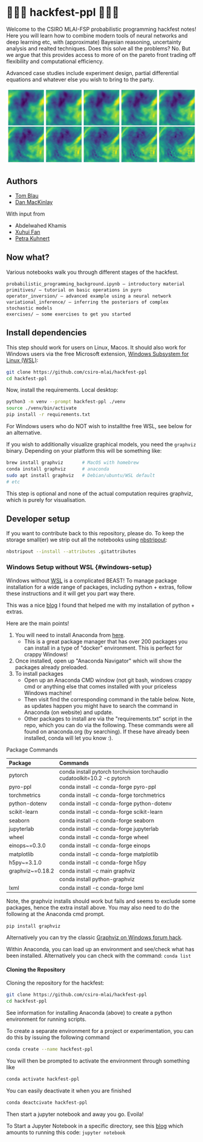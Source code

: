 # 🎰🎰🎰 hackfest-ppl 🎰🎰🎰

Welcome to the CSIRO MLAI-FSP probabilistic programming hackfest notes!
Here you will learn how to combine modern tools of neural networks and deep learning etc, with (approximate) Bayesian reasoning, uncertainty analysis and realted techniques.
Does this solve all the problems? No.
But we argue that this provides access to more of on the pareto front trading off flexibility and computational efficiency.

Advanced case studies include experiment design, partial differential equations and whatever else you wish to bring to the party.

![](operator_inversion/fno_forward_predict_sheet.jpg)


## Authors

- [Tom Blau](https://github.com/singulaire)
- [Dan MacKinlay](https://danmackinlay.name)

With input from

- Abdelwahed Khamis
- [Xuhui Fan](https://xuhuifan.github.io/)
- [Petra Kuhnert](https://people.csiro.au/K/P/Petra-Kuhnert)



## Now what?

Various notebooks walk you through different stages of the hackfest.

```text
probabilistic_programming_background.ipynb — introductory material
primitives/ — tutorial on basic operations in pyro
operator_inversion/ — advanced example using a neural network
variational_inference/ — inferring the posteriors of complex stochastic models
exercises/ — some exercises to get you started
```

## Install dependencies

This step should work for users on Linux, Macos.
It should also work for Windows users via the free Microsoft extension, [Windows Subsystem for Linux (WSL)](https://danmackinlay.name/notebook/wsl.html):

```bash
git clone https://github.com/csiro-mlai/hackfest-ppl
cd hackfest-ppl
```

Now, install the requirements.
Local desktop:

```bash
python3 -m venv --prompt hackfest-ppl ./venv
source ./venv/bin/activate
pip install -r requirements.txt
```

For Windows users who do NOT wish to installthe free  WSL, see below for an alternative.

If you wish to additionally visualize graphical models, you need the `graphviz` binary.
Depending on your platform this will be something like:

```bash
brew install graphviz       # MacOS with homebrew
conda install graphviz      # anaconda
sudo apt install graphviz   # Debian/ubuntu/WSL default
# etc
```

This step is optional and none of the actual computation requires graphviz, which is purely for visualisation.

## Developer setup

If you want to contribute back to this repository, please do.
To keep the storage small(er) we strip out all the notebooks using [nbstripout](https://github.com/kynan/nbstripout):

```bash
nbstripout --install --attributes .gitattributes
```

### Windows Setup without WSL {#windows-setup}

Windows without [WSL](https://danmackinlay.name/notebook/wsl.html) is a complicated BEAST!
To manage package installation for a wide range of packages, including python + extras, follow these instructions and it will get you part way there.

This was a nice [blog](https://medium.com/@bryant.kou/how-to-install-pytorch-on-windows-step-by-step-cc4d004adb2a) I found that helped me with my installation of python + extras.


Here are the main points!

1. You will need to install Anaconda from [here](https://www.anaconda.com/products/individual#windows).
	 - This is a great package manager that has over 200 packages you can install in a type of "docker" environment.  This is perfect for crappy Windows!
2. Once installed, open up "Anaconda Navigator" which will show the packages already preloaded.
3. To install packages
	 - Open up an Anaconda CMD window (not git bash, windows crappy cmd or anything else that comes installed with your priceless Windows machine!
	 - Then visit find the corresponding command in the table below. Note, as updates happen you might have to search the command in Anaconda (on website) and update.
	 - Other packages to install are via the "requirements.txt" script in the repo, which you can do via the following.  These commands were all found on anaconda.org (by searching). If these have already been installed, conda will let you know :).
	
	

Package	Commands

|Package    | Commands                                                                  |
| :----------- | :---------------------------------------------------------------------------|
|pytorch	  |  conda install pytorch torchvision torchaudio cudatoolkit=10.2 -c pytorch |
|pyro-ppl	  |  conda install -c conda-forge pyro-ppl |
|torchmetrics	| conda install -c conda-forge torchmetrics |
|python-dotenv |	conda install -c conda-forge python-dotenv |
|scikit-learn	| conda install -c conda-forge scikit-learn |
|seaborn	| conda install -c conda-forge seaborn |
|jupyterlab	| conda install -c conda-forge jupyterlab |
|wheel	| conda install -c conda-forge wheel |
|einops~=0.3.0	| conda install -c conda-forge einops |
|matplotlib	| conda install -c conda-forge matplotlib |
|h5py~=3.1.0	| conda install -c conda-forge h5py |
|graphviz~=0.18.2	| conda install -c main graphviz |
|                  | conda install python-graphviz |
|lxml | conda install -c conda-forge lxml |

Note, the graphviz installs should work but fails and seems to exclude some packages, hence the extra
install above.  You may also need to do the following at the Anaconda cmd prompt.

`pip install graphviz`

Alternatively you can try the classic [Graphviz on Windows forum hack](https://forum.graphviz.org/t/new-simplified-installation-procedure-on-windows/224).


Within Anaconda, you can load up an environment and see/check what has been installed. Alternatively you
can check with the command: `conda list`

#### Cloning the Repository

Cloning the repository for the hackfest:
```bash
git clone https://github.com/csiro-mlai/hackfest-ppl
cd hackfest-ppl
```

See information for installing Anaconda (above) to create a python environment for running scripts.

To create a separate environment for a project or experimentation, you can do this by issuing the following command
```bash
conda create --name hackfest-ppl
```		
You will then be prompted to activate the environment through something like
```bash
conda activate hackfest-ppl
```

You can easily deactivate it when you are finished
```bash
conda deactcivate hackfest-ppl
```


Then start a jupyter notebook and away you go. Evoila!

To Start a Jupyter Notebook in a specific directory, see this [blog](https://www.dev2qa.com/how-to-start-jupyter-notebook-in-anaconda-python-virtual-environment/) which
amounts to running this code: `jupyter notebook`

